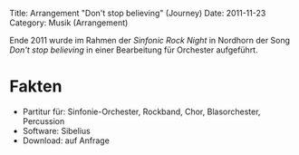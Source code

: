 Title: Arrangement "Don't stop believing" (Journey)
Date: 2011-11-23
Category: Musik (Arrangement)

Ende 2011 wurde im Rahmen der *Sinfonic Rock Night* in Nordhorn der Song *Don't stop believing* in einer Bearbeitung für Orchester aufgeführt.

# Fakten
* Partitur für: Sinfonie-Orchester, Rockband, Chor, Blasorchester, Percussion
* Software: Sibelius
* Download: auf Anfrage